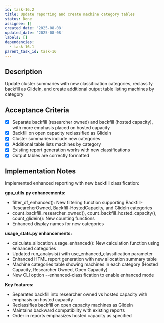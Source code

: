 ```yaml
---
id: task-16.2
title: Update reporting and create machine category tables
status: Done
assignee: []
created_date: '2025-08-08'
updated_date: '2025-08-08'
labels: []
dependencies:
  - task-16.1
parent_task_id: task-16
---
```


## Description

Update cluster summaries with new classification categories, reclassify backfill as GlideIn, and create additional output table listing machines by category

## Acceptance Criteria

- [x] Separate backfill (researcher owned) and backfill (hosted capacity), with more emphasis placed on hosted capacity
- [x] Backfill on open capacity reclassified as GlideIn
- [x] Cluster summaries include new categories
- [x] Additional table lists machines by category
- [x] Existing report generation works with new classifications
- [x] Output tables are correctly formatted

## Implementation Notes

Implemented enhanced reporting with new backfill classification:

**gpu_utils.py enhancements:**
- filter_df_enhanced(): New filtering function supporting Backfill-ResearcherOwned, Backfill-HostedCapacity, and GlideIn categories
- count_backfill_researcher_owned(), count_backfill_hosted_capacity(), count_glidein(): New counting functions
- Enhanced display names for new categories

**usage_stats.py enhancements:**
- calculate_allocation_usage_enhanced(): New calculation function using enhanced categories
- Updated run_analysis() with use_enhanced_classification parameter
- Enhanced HTML report generation with new allocation summary table
- Machine categories table showing machines in each category (Hosted Capacity, Researcher Owned, Open Capacity)
- New CLI option --enhanced-classification to enable enhanced mode

**Key features:**
- Separates backfill into researcher owned vs hosted capacity with emphasis on hosted capacity
- Reclassifies backfill on open capacity machines as GlideIn
- Maintains backward compatibility with existing reports
- Order in reports emphasizes hosted capacity as specified
